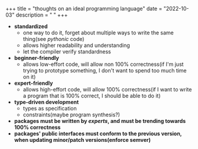 +++
title = "thoughts on an ideal programming language"
date = "2022-10-03"
description = " "
+++

- **standardized**
  - one way to do it, forget about multiple ways to write the same thing(see *pythonic* code)
  - allows higher readability and understanding
  - let the compiler verify standardness
- **beginner-friendly**
  - allows low-effort code, will allow non 100% correctness(if I'm just trying to prototype something, I don't want to spend too much time on it)
- **expert-friendly**
  - allows high-effort code, will allow 100% correctness(if I want to write a program that is 100% correct, I should be able to do it)
- **type-driven development**
  - types as specification
  - constraints(maybe program synthesis?)
- **packages must be written by *experts*, and must be trending towards 100% correctness**
- **packages' public interfaces must conform to the previous version, when updating minor/patch versions(enforce semver)**


